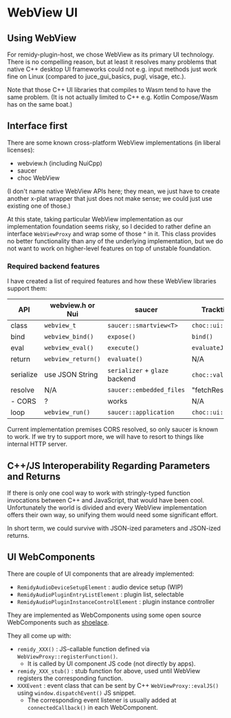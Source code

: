 
# WebView UI

## Using WebView

For remidy-plugin-host, we chose WebView as its primary UI technology. There is no compelling reason, but at least it resolves many problems that native C++ desktop UI frameworks could not e.g. input methods just work fine on Linux (compared to juce_gui_basics, pugl, visage, etc.).

Note that those C++ UI libraries that compiles to Wasm tend to have the same problem. (It is not actually limited to C++ e.g. Kotlin Compose/Wasm has on the same boat.)

## Interface first

There are some known cross-platform WebView implementations (in liberal licenses):

- webview.h (including NuiCpp)
- saucer
- choc WebView

(I don't name native WebView APIs here; they mean, we just have to create another x-plat wrapper that just does not make sense; we could just use existing one of those.)

At this state, taking particular WebView implementation as our implementation foundation seems risky, so I decided to rather define an interface `WebViewProxy` and wrap some of those ^ in it. This class provides no better functionality than any of the underlying implementation, but we do not want to work on higher-level features on top of unstable foundation.

### Required backend features

I have created a list of required features and how these WebView libraries support them:

| API | webview.h or Nui | saucer | Tracktion/choc |
|-|-|-|-|
| class | `webview_t` | `saucer::smartview<T>` | `choc::ui::WebView` |
| bind | `webview_bind()` | `expose()` | `bind()` |
| eval | `webview_eval()` | `execute()` | `evaluateJavascript()` |
| return | `webview_return()` | `evaluate()` | N/A |
| serialize | use JSON String | `serializer` + `glaze` backend | `choc::value` API |
| resolve | N/A | `saucer::embedded_files` | "fetchResource" |
| - CORS | ? | works | N/A |
| loop | `webview_run()` | `saucer::application` | `choc::ui::EventLoop` |

Current implementation premises CORS resolved, so only saucer is known to work. If we try to support more, we will have to resort to things like internal HTTP server.

##  C++/JS Interoperability Regarding Parameters and Returns

If there is only one cool way to work with stringly-typed function invocations between C++ and JavaScript, that would have been cool. Unfortunately the world is divided and every WebView implementation offers their own way, so unifying them would need some significant effort.

In short term, we could survive with JSON-ized parameters and JSON-ized returns.


## UI WebComponents

There are couple of UI components that are already implemented:

- `RemidyAudioDeviceSetupElement` : audio device setup (WIP)
- `RemidyAudioPluginEntryListElement` : plugin list, selectable
- `RemidyAudioPluginInstanceControlElement` : plugin instance controller

They are implemented as WebComponents using some open source WebComponents such as [shoelace](https://shoelace.style/).

They all come up with:

- `remidy_XXX()` : JS-callable function defined via `WebViewProxy::registerFunction()`.
  - It is called by UI component JS code (not directly by apps).
- `remidy_XXX_stub()` : stub function for above, used until WebView registers the corresponding function.
- `XXXEvent` : event class that can be sent by C++ `WebViewProxy::evalJS()` using `window.dispatchEvent()` JS snippet.
  - The corresponding event listener is usually added at `connectedCallback()` in each WebComponent.

